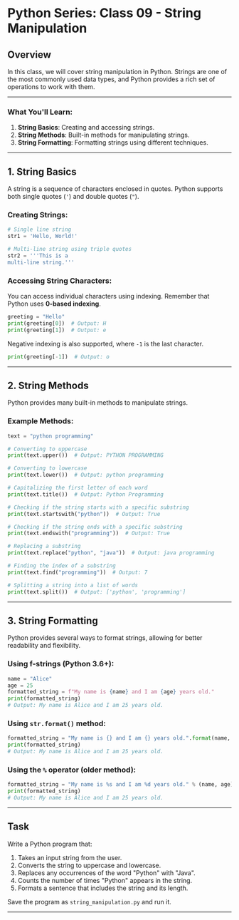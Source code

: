 # Python Series: Class 09 - String Manipulation

## Overview

In this class, we will cover string manipulation in Python. Strings are one of the most commonly used data types, and Python provides a rich set of operations to work with them.

---

### What You'll Learn:
1. **String Basics**: Creating and accessing strings.
2. **String Methods**: Built-in methods for manipulating strings.
3. **String Formatting**: Formatting strings using different techniques.

---

## 1. String Basics

A string is a sequence of characters enclosed in quotes. Python supports both single quotes (`'`) and double quotes (`"`).

### Creating Strings:
```python
# Single line string
str1 = 'Hello, World!'

# Multi-line string using triple quotes
str2 = '''This is a 
multi-line string.'''
```

### Accessing String Characters:
You can access individual characters using indexing. Remember that Python uses **0-based indexing**.

```python
greeting = "Hello"
print(greeting[0])  # Output: H
print(greeting[1])  # Output: e
```

Negative indexing is also supported, where `-1` is the last character.

```python
print(greeting[-1])  # Output: o
```

---

## 2. String Methods

Python provides many built-in methods to manipulate strings.

### Example Methods:
```python
text = "python programming"

# Converting to uppercase
print(text.upper())  # Output: PYTHON PROGRAMMING

# Converting to lowercase
print(text.lower())  # Output: python programming

# Capitalizing the first letter of each word
print(text.title())  # Output: Python Programming

# Checking if the string starts with a specific substring
print(text.startswith("python"))  # Output: True

# Checking if the string ends with a specific substring
print(text.endswith("programming"))  # Output: True

# Replacing a substring
print(text.replace("python", "java"))  # Output: java programming

# Finding the index of a substring
print(text.find("programming"))  # Output: 7

# Splitting a string into a list of words
print(text.split())  # Output: ['python', 'programming']
```

---

## 3. String Formatting

Python provides several ways to format strings, allowing for better readability and flexibility.

### Using f-strings (Python 3.6+):
```python
name = "Alice"
age = 25
formatted_string = f"My name is {name} and I am {age} years old."
print(formatted_string)
# Output: My name is Alice and I am 25 years old.
```

### Using `str.format()` method:
```python
formatted_string = "My name is {} and I am {} years old.".format(name, age)
print(formatted_string)
# Output: My name is Alice and I am 25 years old.
```

### Using the `%` operator (older method):
```python
formatted_string = "My name is %s and I am %d years old." % (name, age)
print(formatted_string)
# Output: My name is Alice and I am 25 years old.
```

---

## Task

Write a Python program that:
1. Takes an input string from the user.
2. Converts the string to uppercase and lowercase.
3. Replaces any occurrences of the word "Python" with "Java".
4. Counts the number of times "Python" appears in the string.
5. Formats a sentence that includes the string and its length.

Save the program as `string_manipulation.py` and run it.

---